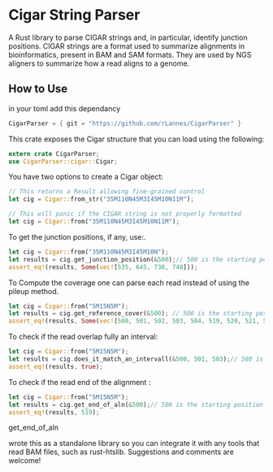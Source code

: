 # Cigar String Parser

A Rust library to parse CIGAR strings and, in particular, identify junction positions. CIGAR strings are a format used to summarize alignments in bioinformatics, present in BAM and SAM formats. They are used by NGS aligners to summarize how a read aligns to a genome.

## How to Use

in your toml add this dependancy
```rust
CigarParser = { git = "https://github.com/rLannes/CigarParser" }
```

This crate exposes the Cigar structure that you can load using the following:

```rust
extern crate CigarParser;
use CigarParser::cigar::Cigar;
```

You have two options to create a Cigar object:

```rust
// This returns a Result allowing fine-grained control
let cig = Cigar::from_str("35M110N45M3I45M10N11M");

// This will panic if the CIGAR string is not properly formatted
let cig = Cigar::from("35M110N45M3I45M10N11M");
```
To get the junction positions, if any, use:.
```rust
let cig = Cigar::from("35M110N45M3I45M10N");
let results = cig.get_junction_position(&500);// 500 is the starting position of the alignment
assert_eq!(results, Some(vec![535, 645, 738, 748]));
```

To Compute the coverage one can parse each read instead of using the pileup method.
```rust
let cig = Cigar::from("5M15N5M");
let results = cig.get_reference_cover(&500); // 500 is the starting position of the alignment
assert_eq!(results, Some(vec![500, 501, 502, 503, 504, 519, 520, 521, 522, 523]));
```

To check if the read overlap fully an interval: 
```rust
let cig = Cigar::from("5M15N5M");
let results = cig.does_it_match_an_intervall(&500, 501, 503);// 500 is the starting position of the alignment
assert_eq!(results, true);
```

To check if the read end of the alignment : 
```rust
let cig = Cigar::from("5M15N5M");
let results = cig.get_end_of_aln(&500);// 500 is the starting position of the alignment
assert_eq!(results, 519);
```

get_end_of_aln


 wrote this as a standalone library so you can integrate it with any tools that read BAM files, such as rust-htslib.
Suggestions and comments are welcome!
